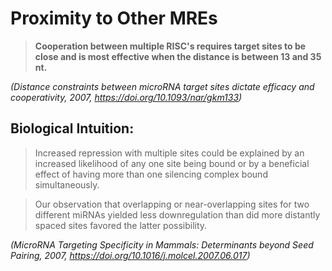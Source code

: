 # Proximity to Other MREs

>**Cooperation between multiple RISC's requires target sites to be close and is most effective when the distance is between 13 and 35 nt.**

*(Distance constraints between microRNA target sites dictate efficacy and cooperativity, 2007, https://doi.org/10.1093/nar/gkm133)*

## Biological Intuition:

>Increased repression with multiple sites could be explained by an increased likelihood of any one site being bound or by a beneficial effect of having more than one silencing complex bound simultaneously.

>Our observation that overlapping or near-overlapping sites for two different miRNAs yielded less downregulation than did more distantly spaced sites favored the latter possibility.

*(MicroRNA Targeting Specificity in Mammals: Determinants beyond Seed Pairing, 2007, https://doi.org/10.1016/j.molcel.2007.06.017)*
